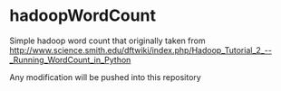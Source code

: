# hadoopWordCount

Simple hadoop word count that originally taken from http://www.science.smith.edu/dftwiki/index.php/Hadoop_Tutorial_2_--_Running_WordCount_in_Python

Any modification will be pushed into this repository
